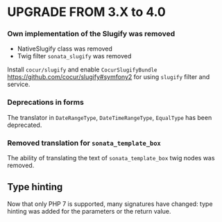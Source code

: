 UPGRADE FROM 3.X to 4.0
=======================

### Own implementation of the Slugify was removed

* NativeSlugify class was removed
* Twig filter `sonata_slugify` was removed

Install `cocur/slugify` and enable `CocurSlugifyBundle` https://github.com/cocur/slugify#symfony2 for using `slugify` filter and service.

### Deprecations in forms

The translator in ``DateRangeType``, ``DateTimeRangeType``, ``EqualType`` has been deprecated. 

### Removed translation for `sonata_template_box`

The ability of translating the text of `sonata_template_box` twig nodes was removed.

## Type hinting

Now that only PHP 7 is supported, many signatures have changed: type hinting
was added for the parameters or the return value.
